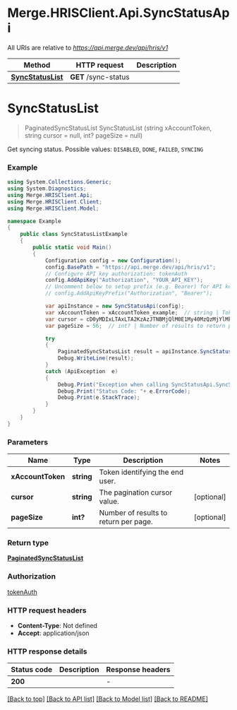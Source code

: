# Merge.HRISClient.Api.SyncStatusApi

All URIs are relative to *https://api.merge.dev/api/hris/v1*

Method | HTTP request | Description
------------- | ------------- | -------------
[**SyncStatusList**](SyncStatusApi.md#syncstatuslist) | **GET** /sync-status | 


<a name="syncstatuslist"></a>
# **SyncStatusList**
> PaginatedSyncStatusList SyncStatusList (string xAccountToken, string cursor = null, int? pageSize = null)



Get syncing status. Possible values: `DISABLED`, `DONE`, `FAILED`, `SYNCING`

### Example
```csharp
using System.Collections.Generic;
using System.Diagnostics;
using Merge.HRISClient.Api;
using Merge.HRISClient.Client;
using Merge.HRISClient.Model;

namespace Example
{
    public class SyncStatusListExample
    {
        public static void Main()
        {
            Configuration config = new Configuration();
            config.BasePath = "https://api.merge.dev/api/hris/v1";
            // Configure API key authorization: tokenAuth
            config.AddApiKey("Authorization", "YOUR_API_KEY");
            // Uncomment below to setup prefix (e.g. Bearer) for API key, if needed
            // config.AddApiKeyPrefix("Authorization", "Bearer");

            var apiInstance = new SyncStatusApi(config);
            var xAccountToken = xAccountToken_example;  // string | Token identifying the end user.
            var cursor = cD0yMDIxLTAxLTA2KzAzJTNBMjQlM0E1My40MzQzMjYlMkIwMCUzQTAw;  // string | The pagination cursor value. (optional) 
            var pageSize = 56;  // int? | Number of results to return per page. (optional) 

            try
            {
                PaginatedSyncStatusList result = apiInstance.SyncStatusList(xAccountToken, cursor, pageSize);
                Debug.WriteLine(result);
            }
            catch (ApiException  e)
            {
                Debug.Print("Exception when calling SyncStatusApi.SyncStatusList: " + e.Message );
                Debug.Print("Status Code: "+ e.ErrorCode);
                Debug.Print(e.StackTrace);
            }
        }
    }
}
```

### Parameters

Name | Type | Description  | Notes
------------- | ------------- | ------------- | -------------
 **xAccountToken** | **string**| Token identifying the end user. | 
 **cursor** | **string**| The pagination cursor value. | [optional] 
 **pageSize** | **int?**| Number of results to return per page. | [optional] 

### Return type

[**PaginatedSyncStatusList**](PaginatedSyncStatusList.md)

### Authorization

[tokenAuth](../README.md#tokenAuth)

### HTTP request headers

 - **Content-Type**: Not defined
 - **Accept**: application/json


### HTTP response details
| Status code | Description | Response headers |
|-------------|-------------|------------------|
| **200** |  |  -  |

[[Back to top]](#) [[Back to API list]](../README.md#documentation-for-api-endpoints) [[Back to Model list]](../README.md#documentation-for-models) [[Back to README]](../README.md)

